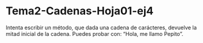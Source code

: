 # Tema2-Cadenas-Hoja01-ej4

Intenta escribir un método, que dada una cadena de carácteres, devuelve la mitad inicial de la cadena. Puedes probar con: “Hola, me llamo Pepito”.
